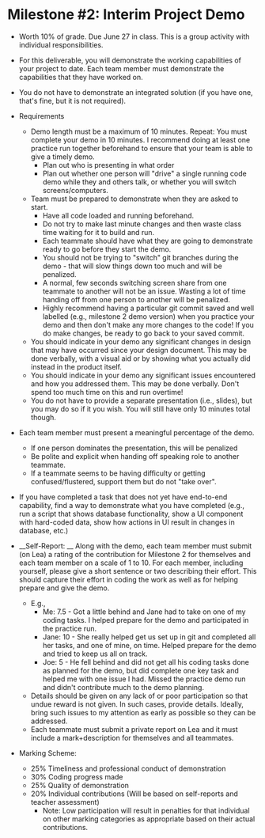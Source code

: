# Milestone #2: Interim Project Demo

* Worth 10% of grade\.  Due June 27 in class\.  This is a group activity with individual responsibilities\.
* For this deliverable\, you will demonstrate the working capabilities of your project to date\.  Each team member must demonstrate the capabilities that they have worked on\.
* You do not have to demonstrate an integrated solution \(if you have one\, that's fine\, but it is not required\)\.
* Requirements
  * Demo length must be a maximum of 10 minutes\.  Repeat: You must complete your demo in 10 minutes\.  I recommend doing at least one practice run together beforehand to ensure that your team is able to give a timely demo\.
    * Plan out who is presenting in what order
    * Plan out whether one person will "drive" a single running code demo while they and others talk\, or whether you will switch screens/computers\.
  * Team must be prepared to demonstrate when they are asked to start\.
    * Have all code loaded and running beforehand\.
    * Do not try to make last minute changes and then waste class time waiting for it to build and run\.
    * Each teammate should have what they are going to demonstrate ready to go before they start the demo\.
    * You should not be trying to "switch" git branches during the demo \- that will slow things down too much and will be penalized\.
    * A normal\, few seconds switching screen share from one teammate to another will not be an issue\.  Wasting a lot of time handing off from one person to another will be penalized\.
    * Highly recommend having a particular git commit saved and well labelled \(e\.g\.\, milestone 2 demo version\) when you practice your demo and then don't make any more changes to the code\!  If you do make changes\, be ready to go back to your saved commit\.
  * You should indicate in your demo any significant changes in design that may have occurred since your design document\.  This may be done verbally\, with a visual aid or by showing what you actually did instead in the product itself\.
  * You should indicate in your demo any significant issues encountered and how you addressed them\.  This may be done verbally\.  Don't spend too much time on this and run overtime\!
  * You do not have to provide a separate presentation \(i\.e\.\, slides\)\, but you may do so if it you wish\.  You will still have only 10 minutes total though\.

* Each team member must present a meaningful percentage of the demo\.
  * If one person dominates the presentation\, this will be penalized
  * Be polite and explicit when handing off speaking role to another teammate\.
  * If a teammate seems to be having difficulty or getting confused/flustered\, support them but do not "take over"\.
* If you have completed a task that does not yet have end\-to\-end capability\, find a way to demonstrate what you have completed \(e\.g\.\, run a script that shows database functionality\, show a UI component with hard\-coded data\, show how actions in UI result in changes in database\, etc\.\)
* __Self\-Report: __ Along with the demo\, each team member must submit \(on Lea\) a rating of the contribution for Milestone 2 for themselves and each team member on a scale of 1 to 10\.  For each member\, including yourself\, please give a short sentence or two describing their effort\.  This should capture their effort in coding the work as well as for helping prepare and give the demo\.
  * E\.g\.\,
    * Me: 7\.5 \- Got a little behind and Jane had to take on one of my coding tasks\.  I helped prepare for the demo and participated in the practice run\.
    * Jane: 10 \- She really helped get us set up in git and completed all her tasks\, and one of mine\, on time\.  Helped prepare for the demo and tried to keep us all on track\.
    * Joe: 5 \- He fell behind and did not get all his coding tasks done as planned for the demo\, but did complete one key task and helped me with one issue I had\.  Missed the practice demo run and didn't contribute much to the demo planning\.
  * Details should be given on any lack of or poor participation so that undue reward is not given\.  In such cases\, provide details\.  Ideally\, bring such issues to my attention as early as possible so they can be addressed\.
  * Each teammate must submit a private report on Lea and it must include a mark\+description for themselves and all teammates\.
* Marking Scheme:
  * 25% Timeliness and professional conduct of demonstration
  * 30% Coding progress made
  * 25% Quality of demonstration
  * 20% Individual contributions \(Will be based on self\-reports and teacher assessment\)
    * Note: Low participation will result in penalties for that individual on other marking categories as appropriate based on their actual contributions\.

